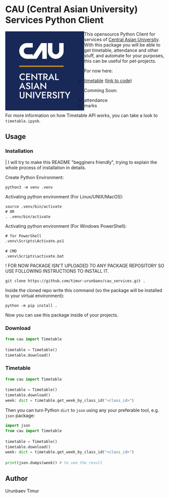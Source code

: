 # CAU (Central Asian University) Services Python Client

<img src="https://github.com/timur-urunbaev/cau_services/blob/main/centralasian_logo.png" alt="cau_services" style="width:250px;" align="left"/>

This opensource Python Client for services of [Central Asian University](https://centralasian.uz/). With this package you will be able to get timetable, attendance and other stuff, and automate for your purposes, this can be useful for pet-projects.

For now here:
- [timetable](https://cau.edupage.org/timetable/) ([link to code](https://github.com/timur-urunbaev/cau_services/blob/main/cau/Timetable.py))

Comming Soon:
- attendance
- marks

For more information on how Timetable API works, you can take a look to `timetable.ipynb`.

## Usage

### Installation

| I will try to make this README "begginers friendly", trying to explain the whole process of installation in details.

Create Python Environment:

```shell
python3 -m venv .venv
```

Activating python environment (For Linux/UNIX/MacOS):

```shell
source .venv/bin/activate
# OR
. .venv/bin/activate
```

Activating python environment (For Windows PowerShell):

```shell
# for PowerShell
.venv\Scripts\Activate.ps1

# CMD
.venv\Scripts\activate.bat
```

! FOR NOW PACKAGE ISN'T UPLOADED TO ANY PACKAGE REPOSITORY SO USE FOLLOWING INSTRUCTIONS TO INSTALL IT.

```shell
git clone https://github.com/timur-urunbaev/cau_services.git .
```

Inside the cloned repo write this command (so the package will be installed to your virtual environment):

```shell
python -m pip install .
```

Now you can use this package inside of your projects.

### Download

```python
from cau import Timetable

timetable = Timetable()
timetable.download()
```

### Timetable

```python
from cau import Timetable

timetable = Timetable()
timetable.download()
week: dict = timetable.get_week_by_class_id("<class_id>")
```

Then you can turn Python `dict` to `json` using any your preferable tool, e.g. `json` package:

```python
import json
from cau import Timetable

timetable = Timetable()
timetable.download()
week: dict = timetable.get_week_by_class_id("<class_id>")

print(json.dumps(week)) # to see the result
```

## Author

Urunbaev Timur
